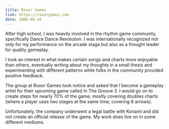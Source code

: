 ```yaml
---
title: Roxor Games
link: https://roxorgames.com
date: 2006-08-16
---
```


After high school, I was heavily involved in the rhythm game community, specifically Dance Dance Revolution. I was internationally recognized not only for my performance on the arcade stage but also as a thought leader for quality gameplay.

I took an interest in what makes certain songs and charts more enjoyable than others, eventually writing about my thoughts in a small thesis and experimenting with different patterns while folks in the community provided positive feedback.

The group at Roxor Games took notice and asked that I become a gameplay artist for their upcoming game called In The Groove 3. I would go on to create steps for nearly 70% of the game; mostly covering doubles charts (where a player uses two stages at the same time; covering 8 arrows).

Unfortunately, the company underwent a legal battle with Konami and did not create an official release of the game. My work does live on in some different mediums.